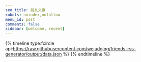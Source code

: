 ```yaml
---
seo_title: 朋友文章
robots: noindex,nofollow
menu_id: post
comments: false
sidebar: [welcome, recent]
---
```

{% timeline type:fcircle api:https://raw.githubusercontent.com/wejudging/friends-rss-generator/output/data.json %}
{% endtimeline %}